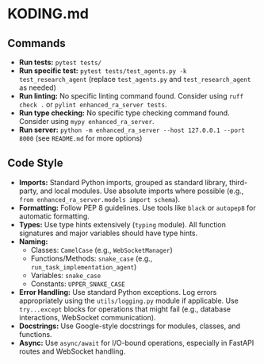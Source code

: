 # KODING.md

## Commands

- **Run tests:** `pytest tests/`
- **Run specific test:** `pytest tests/test_agents.py -k test_research_agent` (replace `test_agents.py` and `test_research_agent` as needed)
- **Run linting:** No specific linting command found. Consider using `ruff check .` or `pylint enhanced_ra_server tests`.
- **Run type checking:** No specific type checking command found. Consider using `mypy enhanced_ra_server`.
- **Run server:** `python -m enhanced_ra_server --host 127.0.0.1 --port 8000` (see `README.md` for more options)

## Code Style

- **Imports:** Standard Python imports, grouped as standard library, third-party, and local modules. Use absolute imports where possible (e.g., `from enhanced_ra_server.models import schema`).
- **Formatting:** Follow PEP 8 guidelines. Use tools like `black` or `autopep8` for automatic formatting.
- **Types:** Use type hints extensively (`typing` module). All function signatures and major variables should have type hints.
- **Naming:**
    - Classes: `CamelCase` (e.g., `WebSocketManager`)
    - Functions/Methods: `snake_case` (e.g., `run_task_implementation_agent`)
    - Variables: `snake_case`
    - Constants: `UPPER_SNAKE_CASE`
- **Error Handling:** Use standard Python exceptions. Log errors appropriately using the `utils/logging.py` module if applicable. Use `try...except` blocks for operations that might fail (e.g., database interactions, WebSocket communication).
- **Docstrings:** Use Google-style docstrings for modules, classes, and functions.
- **Async:** Use `async/await` for I/O-bound operations, especially in FastAPI routes and WebSocket handling.
